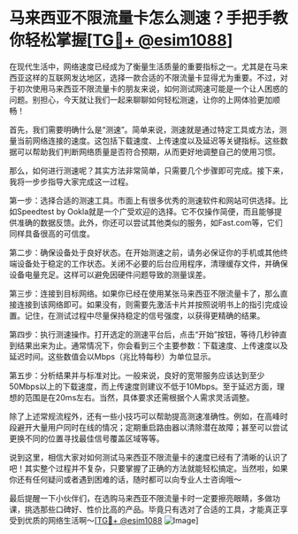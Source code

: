 # 马来西亚不限流量卡怎么测速？手把手教你轻松掌握[[TG💪+ @esim1088](https://t.me/s/esim1088)]

在现代生活中，网络速度已经成为了衡量生活质量的重要指标之一。尤其是在马来西亚这样的互联网发达地区，选择一款合适的不限流量卡显得尤为重要。不过，对于初次使用马来西亚不限流量卡的朋友来说，如何测试网速可能是一个让人困惑的问题。别担心，今天就让我们一起来聊聊如何轻松测速，让你的上网体验更加顺畅！

首先，我们需要明确什么是“测速”。简单来说，测速就是通过特定工具或方法，测量当前网络连接的速度。这包括下载速度、上传速度以及延迟等关键指标。这些数据可以帮助我们判断网络质量是否符合预期，从而更好地调整自己的使用习惯。

那么，如何进行测速呢？其实方法非常简单，只需要几个步骤即可完成。接下来，我将一步步指导大家完成这一过程。

第一步：选择合适的测速工具。市面上有很多优秀的测速软件和网站可供选择。比如Speedtest by Ookla就是一个广受欢迎的选择。它不仅操作简便，而且能够提供准确的数据反馈。此外，你还可以尝试其他类似的服务，如Fast.com等，它们同样具备很高的可信度。

第二步：确保设备处于良好状态。在开始测速之前，请务必保证你的手机或其他终端设备处于稳定的工作状态。关闭不必要的后台应用程序，清理缓存文件，并确保设备电量充足。这样可以避免因硬件问题导致的测量误差。

第三步：连接到目标网络。如果你已经在使用某张马来西亚不限流量卡了，那么直接连接到该网络即可。如果没有，则需要先激活卡片并按照说明书上的指引完成设置。记住，在测试过程中尽量保持稳定的信号强度，以获得更精确的结果。

第四步：执行测速操作。打开选定的测速平台后，点击“开始”按钮，等待几秒钟直到结果出来为止。通常情况下，你会看到三个主要参数：下载速度、上传速度以及延迟时间。这些数值会以Mbps（兆比特每秒）为单位显示。

第五步：分析结果并与标准对比。一般来说，良好的宽带服务应该达到至少50Mbps以上的下载速度，而上传速度则建议不低于10Mbps。至于延迟方面，理想的范围是在20ms左右。当然，具体要求还需根据个人需求灵活调整。

除了上述常规流程外，还有一些小技巧可以帮助提高测速准确性。例如，在高峰时段避开大量用户同时在线的情况；定期重启路由器以清除潜在故障；甚至可以尝试更换不同的位置寻找最佳信号覆盖区域等等。

说到这里，相信大家对如何测试马来西亚不限流量卡的速度已经有了清晰的认识了吧！其实整个过程并不复杂，只要掌握了正确的方法就能轻松搞定。当然啦，如果你还有任何疑问或者遇到困难的话，随时都可以向专业人士咨询哦～

最后提醒一下小伙伴们，在选购马来西亚不限流量卡时一定要擦亮眼睛，多做功课，挑选那些口碑好、性价比高的产品。毕竟只有选对了合适的工具，才能真正享受到优质的网络生活啊～[[TG💪+ @esim1088](https://t.me/s/esim1088) ![Image](https://i.postimg.cc/4NQfJmqS/Snipaste-2025-05-13-00-14-12.png)]